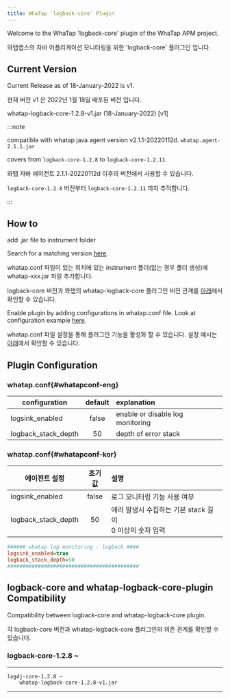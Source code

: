 ```yaml
---
title: WhaTap 'logback-core' Plugin
---
```


Welcome to the WhaTap 'logback-core' plugin of the WhaTap APM project.

와탭랩스의 자바 어플리케이션 모니터링을 위한 'logback-core' 플러그인 입니다.

Current Version
---------------

Current Release as of 18-January-2022 is v1.

현재 버전 v1 은 2022년 1월 18일 배포된 버전 입니다.

whatap-logback-core-1.2.8-v1.jar (18-January-2022) [v1]

:::note

compatible with whatap java agent version v2.1.1-20220112d. `whatap.agent-2.1.1.jar`

covers from `logback-core-1.2.8` to `logback-core-1.2.11`.

와탭 자바 에이전트 2.1.1-20220112d 이후의 버전에서 사용할 수 있습니다.

`logback-core-1.2.8` 버전부터 `logback-core-1.2.11` 까지 추적합니다.

:::

How to
------

add .jar file to instrument folder

Search for a matching version [here](#logback-core-and-whatap-logback-core-plugin-compatibility).

whatap.conf 파일이 있는 위치에 있는 instrument 폴더(없는 경우 폴더 생성)에 whatap-xxx.jar 파일 추가합니다.

logback-core 버전과 와탭의 whatap-logback-core 플러그인 버전 관계를 [아래](#logback-core-and-whatap-logback-core-plugin-compatibility)에서 확인할 수 있습니다.

Enable plugin by adding configurations in whatap.conf file. Look at configuration example [here](#whatapconf-eng).

whatap.conf 파일 설정을 통해 플러그인 기능을 활성화 할 수 있습니다. 설정 예시는 [아래](#whatapconf-kor)에서 확인할 수 있습니다.

Plugin Configuration
--------------------

### whatap.conf{#whatapconf-eng}

| configuration        | default | explanation                      |
| -------------------- | :-----: | :------------------------------- |
| logsink_enabled      | false   | enable or disable log monitoring |
| logback_stack_depth  | 50      | depth of error stack             |

### whatap.conf{#whatapconf-kor}

| 에이전트 설정             | 초기값    | 설명                                               |
| ---------------------- | :-----: | :------------------------------------------------ |
| logsink_enabled        | false   | 로그 모니터링 기능 사용 여부                             |
| logback_stack_depth    | 50      | 에러 발생시 수집하는 기본 stack 길이 <br/> 0 이상의 숫자 입력 |

```ini title='whatap.conf'
###### whatap log monitoring - logback ####
logsink_enabled=true
logback_stack_depth=50
###########################################
```

## logback-core and whatap-logback-core-plugin Compatibility

Compatibility between logback-core and whatap-logback-core plugin.

각 logback-core 버전과 whatap-logback-core 플러그인의 의존 관계를 확인할 수 있습니다.

### logback-core-1.2.8 ~

---
    log4j-core-1.2.8 ~
        whatap-logback-core-1.2.8-v1.jar
---
